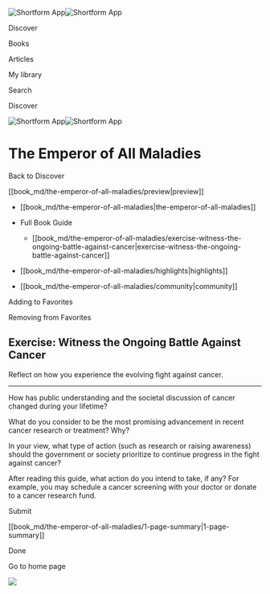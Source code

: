 ![Shortform App](/img/logo.36a2399e.svg)![Shortform App](/img/logo-dark.70c1b072.svg)

Discover

Books

Articles

My library

Search

Discover

![Shortform App](/img/logo.36a2399e.svg)![Shortform App](/img/logo-dark.70c1b072.svg)

# The Emperor of All Maladies

Back to Discover

[[book_md/the-emperor-of-all-maladies/preview|preview]]

  * [[book_md/the-emperor-of-all-maladies|the-emperor-of-all-maladies]]
  * Full Book Guide

    * [[book_md/the-emperor-of-all-maladies/exercise-witness-the-ongoing-battle-against-cancer|exercise-witness-the-ongoing-battle-against-cancer]]
  * [[book_md/the-emperor-of-all-maladies/highlights|highlights]]
  * [[book_md/the-emperor-of-all-maladies/community|community]]



Adding to Favorites 

Removing from Favorites 

## Exercise: Witness the Ongoing Battle Against Cancer

Reflect on how you experience the evolving fight against cancer.

* * *

How has public understanding and the societal discussion of cancer changed during your lifetime?

What do you consider to be the most promising advancement in recent cancer research or treatment? Why?

In your view, what type of action (such as research or raising awareness) should the government or society prioritize to continue progress in the fight against cancer?

After reading this guide, what action do you intend to take, if any? For example, you may schedule a cancer screening with your doctor or donate to a cancer research fund.

Submit 

[[book_md/the-emperor-of-all-maladies/1-page-summary|1-page-summary]]

Done

Go to home page 

![](https://bat.bing.com/action/0?ti=56018282&Ver=2&mid=a0409afe-acb0-4633-9b2e-da081dddafc9&sid=1711133063fa11eebdec89a8b8ae3bbc&vid=171147a063fa11eea7440fcfeb230d96&vids=0&msclkid=N&pi=0&lg=en-US&sw=800&sh=600&sc=24&nwd=1&tl=Shortform%20%7C%20Book&p=https%3A%2F%2Fwww.shortform.com%2Fapp%2Fbook%2Fthe-emperor-of-all-maladies%2Fexercise-witness-the-ongoing-battle-against-cancer&r=&lt=275&evt=pageLoad&sv=1&rn=459242)
